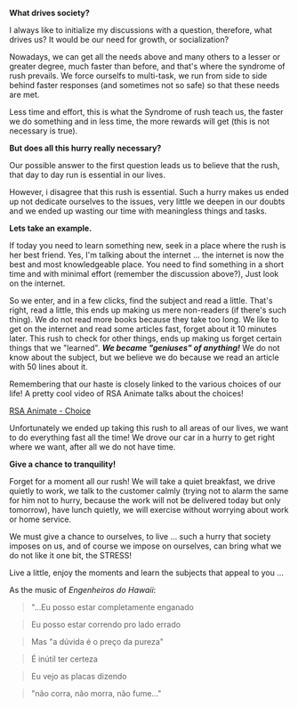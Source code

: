 **What drives society?**

I always like to initialize my discussions with a question, therefore, what drives us? It would be our need for growth, or socialization?

Nowadays, we can get all the needs above and many others to a lesser or greater degree, much faster than before, and that's where the syndrome of rush prevails. We force ourselfs to multi-task, we run from side to side behind faster responses (and sometimes not so safe) so that these needs are met.

Less time and effort, this is what the Syndrome of rush teach us, the faster we do something and in less time, the more rewards will get (this is not necessary is true).

**But does all this hurry really necessary?**

Our possible answer to the first question leads us to believe that the rush, that day to day run is essential in our lives.

However, i disagree that this rush is essential. Such a hurry makes us ended up not dedicate ourselves to the issues, very little we deepen in our doubts and we ended up wasting our time with meaningless things and tasks.

**Lets take an example.**

If today you need to learn something new, seek in a place where the rush is her best friend. Yes, I'm talking about the internet ... the internet is now the best and most knowledgeable place.
You need to find something in a short time and with minimal effort (remember the discussion above?), Just look on the internet.

So we enter, and in a few clicks, find the subject and read a little. That's right, read a little, this ends up making us mere non-readers (if there's such thing). We do not read more books because they take too long. We like to get on the internet and read some articles fast, forget about it 10 minutes later. This rush to check for other things, ends up making us forget certain things that we "learned". **_We became "geniuses" of anything!_**
We do not know about the subject, but we believe we do because we read an article with 50 lines about it.

Remembering that our haste is closely linked to the various choices of our life! A pretty cool video of RSA Animate talks about the choices!

[RSA Animate - Choice][1]

Unfortunately we ended up taking this rush to all areas of our lives, we want to do everything fast all the time! We drove our car in a hurry to get right where we want, after all we do not have time.

**Give a chance to tranquility!**

Forget for a moment all our rush! We will take a quiet breakfast, we drive quietly to work, we talk to the customer calmly (trying not to alarm the same for him not to hurry, because the work will not be delivered today but only tomorrow), have lunch quietly, we will exercise without worrying about work or home service.

We must give a chance to ourselves, to live ... such a hurry that society imposes on us, and of course we impose on ourselves, can bring what we do not like it one bit, the STRESS!

Live a little, enjoy the moments and learn the subjects that appeal to you ...

As the music of _Engenheiros do Hawaii_:

> "...Eu posso estar completamente enganado

> Eu posso estar correndo pro lado errado

> Mas "a dúvida é o preço da pureza"

> É inútil ter certeza

> Eu vejo as placas dizendo

> "não corra, não morra, não fume..."

[1]: http://www.youtube.com/watch?gl=BR&v=1bqMY82xzWo
